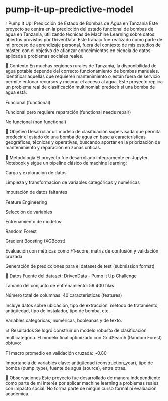 # pump-it-up-predictive-model
💧 Pump It Up: Predicción de Estado de Bombas de Agua en Tanzania
Este proyecto se centra en la predicción del estado funcional de bombas de agua en Tanzania, utilizando técnicas de Machine Learning sobre datos abiertos provistos por DrivenData. Este trabajo fue realizado como parte de mi proceso de aprendizaje personal, fuera del contexto de mis estudios de máster, con el objetivo de afianzar conocimientos en ciencia de datos aplicada a problemas sociales reales.

📌 Contexto
En muchas regiones rurales de Tanzania, la disponibilidad de agua potable depende del correcto funcionamiento de bombas manuales. Identificar aquellas que requieren mantenimiento o están fuera de servicio permite enfocar recursos y mejorar el acceso al agua. Este proyecto replica un problema real de clasificación multinomial: predecir si una bomba de agua está:

Funcional (functional)

Funcional pero requiere reparación (functional needs repair)

No funcional (non functional)

🎯 Objetivo
Desarrollar un modelo de clasificación supervisada que permita predecir el estado de una bomba de agua en base a características geográficas, técnicas y operativas, buscando aportar en la priorización de mantenimiento y reparación en zonas críticas.

🧠 Metodología
El proyecto fue desarrollado íntegramente en Jupyter Notebook y sigue un pipeline clásico de machine learning:

Carga y exploración de datos

Limpieza y transformación de variables categóricas y numéricas

Imputación de datos faltantes

Feature Engineering

Selección de variables

Entrenamiento de modelos:

Random Forest

Gradient Boosting (XGBoost)

Evaluación con métricas como F1-score, matriz de confusión y validación cruzada

Generación de predicciones para el dataset de test (submission format)

🧾 Datos
Fuente del dataset: DrivenData - Pump it Up Challenge

Tamaño del conjunto de entrenamiento: 59.400 filas

Número total de columnas: 40 características (features)

Incluye datos sobre ubicación, tipo de extracción, método de tratamiento, antigüedad, tipo de instalador, tipo de bomba, etc.

Variables categóricas, numéricas, booleanas y de texto.

📊 Resultados
Se logró construir un modelo robusto de clasificación multicategoría. El modelo final optimizado con GridSearch (Random Forest) obtuvo:

F1 macro promedio en validación cruzada: ~0.80

Importancia de variables clave: antigüedad (construction_year), tipo de bomba (pump_type), fuente de agua (source), entre otras.


🧾 Observaciones
Este proyecto fue desarrollado de manera independiente como parte de mi interés por aplicar machine learning a problemas reales con impacto social. No forma parte de ningún curso formal ni evaluación académica.
